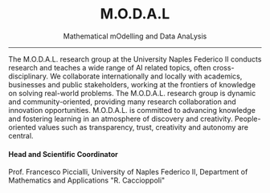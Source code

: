 <div align="center">
  
# M.O.D.A.L
Mathematical mOdelling and Data AnaLysis
 
<hr style="height:1px; border:none; color:#333; background-color:#333;">
</div>


The M.O.D.A.L. research group at the University Naples Federico II conducts research and teaches a wide range of AI related topics, often cross-disciplinary. We collaborate internationally and locally with academics, businesses and public stakeholders, working at the frontiers of knowledge on solving real-world problems. The M.O.D.A.L. research group is dynamic and community-oriented, providing many research collaboration and innovation opportunities. M.O.D.A.L. is committed to advancing knowledge and fostering learning in an atmosphere of discovery and creativity. People-oriented values such as transparency, trust, creativity and autonomy are central.

#### Head and Scientific Coordinator

Prof. Francesco Piccialli, University of Naples Federico II, Department of Mathematics and Applications "R. Caccioppoli"

